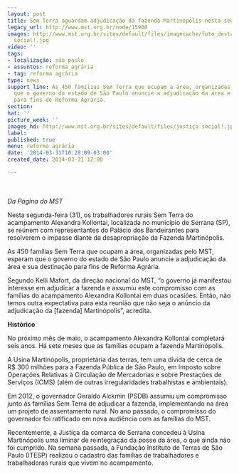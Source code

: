 ```yaml
---
layout: post
title: Sem Terra aguardam adjudicação da fazenda Martinópolis nesta segunda
legacy_url: http://www.mst.org.br/node/15900
images: http://www.mst.org.br/sites/default/files/imagecache/foto_destaque/justiça
  social!.jpg
video: ''
tags:
- localização: são paulo
- assuntos: reforma agrária
- tag: reforma agrária
type: news
support_line: As 450 famílias Sem Terra que ocupam a área, organizadas pelo MST, esperam
  que o governo do estado de São Paulo anuncie a adjudicação da área e sua destinação
  para fins de Reforma Agrária.
section: 
hat: ''
picture_week: ''
images_hd: http://www.mst.org.br/sites/default/files/justiça social!.jpg
label: 
published: true
menu: reforma agrária
date: '2014-03-31T10:28:09-03:00'
created_date: 2014-03-31 12:00

---
```

<p><br><em><br>Da Página do MST</em></p><p>Nesta segunda-feira (31), os trabalhadores rurais Sem Terra do acampamento Alexandra Kollontai, localizada no município de Serrana (SP), se reúnem com representantes do Palácio dos Bandeirantes para resolverem o impasse diante da desapropriação da Fazenda Martinópolis.</p><p>As 450 famílias Sem Terra que ocupam a área, organizadas pelo MST, esperam que o governo do estado de São Paulo anuncie a adjudicação da área e sua destinação para fins de Reforma Agrária.&nbsp;</p><p>Segundo Kelli Mafort, da direção nacional do MST, “o governo já manifestou interesse em adjudicar a fazenda e assumiu este compromisso com as famílias do acampamento Alexandra Kollontai em duas ocasiões. Então, não temos outra expectativa para esta reunião que não seja o anúncio da adjudicação da [fazenda] Martinópolis”, acredita.</p><p><strong>Histórico</strong></p><p>No próximo mês de maio, o acampamento Alexandra Kollontai completará seis anos. Há sete meses que as famílias ocupam a fazenda Martinópolis.&nbsp;</p><p>A Usina Martinópolis, proprietária das terras, tem uma dívida de cerca de R$ 300 milhões para a Fazenda Pública de São Paulo, em Imposto sobre Operações Relativas à Circulação de Mercadorias e sobre Prestações de Serviços (ICMS) (além de outras irregularidades trabalhistas e ambientais).</p><p>Em 2012, o governador Geraldo Alckmin (PSDB) assumiu um compromisso junto às famílias Sem Terra de adjudicar a fazenda, implementando na área um projeto de assentamento rural. No ano passado, o compromisso do governador foi ratificado em nova audiência com as famílias do MST.&nbsp;</p><p>Recentemente, a Justiça da comarca de Serrana concedeu à Usina Martinópolis uma liminar de reintegração da posse da área, o que ainda não foi cumprido. Na semana passada, a Fundação Instituto de Terras de São Paulo (ITESP) realizou o cadastro das famílias de trabalhadores e trabalhadoras rurais que vivem no acampamento.&nbsp;</p><p>&nbsp;</p>
